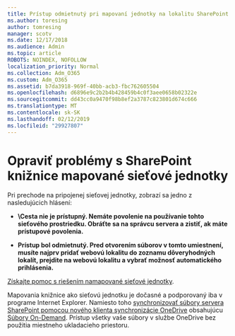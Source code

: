 ```yaml
---
title: Prístup odmietnutý pri mapovaní jednotky na lokalitu SharePoint
ms.author: toresing
author: tomresing
manager: scotv
ms.date: 12/17/2018
ms.audience: Admin
ms.topic: article
ROBOTS: NOINDEX, NOFOLLOW
localization_priority: Normal
ms.collection: Adm_O365
ms.custom: Adm_O365
ms.assetid: b7da3918-969f-40bb-acb3-fbc762605504
ms.openlocfilehash: d6896e9c2b2b4b428459b4c0f3aee0658b02322e
ms.sourcegitcommit: dd43cc0a9470f98b8ef2a3787c823801d674c666
ms.translationtype: MT
ms.contentlocale: sk-SK
ms.lasthandoff: 02/12/2019
ms.locfileid: "29927807"
---
```

# <a name="fix-problems-with-sharepoint-libraries-mapped-to-network-drives"></a>Opraviť problémy s SharePoint knižnice mapované sieťové jednotky

Pri prechode na pripojenej sieťovej jednotky, zobrazí sa jedno z nasledujúcich hlásení:
  
- **\\Cesta nie je prístupný. Nemáte povolenie na používanie tohto sieťového prostriedku. Obráťte sa na správcu servera a zistiť, ak máte prístupové povolenia.**
    
- **Prístup bol odmietnutý. Pred otvorením súborov v tomto umiestnení, musíte najprv pridať webovú lokalitu do zoznamu dôveryhodných lokalít, prejdite na webovú lokalitu a vybrať možnosť automatického prihlásenia.**
    
[Získajte pomoc s riešením namapované sieťové jednotky](https://support.office.com/article/ef399c67-4578-4c3a-adbe-0b489084eabe.aspx).
  
Mapovania knižnice ako sieťovú jednotku je dočasné a podporovaný iba v programe Internet Explorer. Namiesto toho [synchronizovať súbory servera SharePoint pomocou nového klienta synchronizácie OneDrive](https://support.office.com/article/6de9ede8-5b6e-4503-80b2-6190f3354a88.aspx) obsahujúcu [Súbory On-Demand](https://support.office.com/article/0e6860d3-d9f3-4971-b321-7092438fb38e.aspx). Prístup všetky vaše súbory v službe OneDrive bez použitia miestneho ukladacieho priestoru.
  


